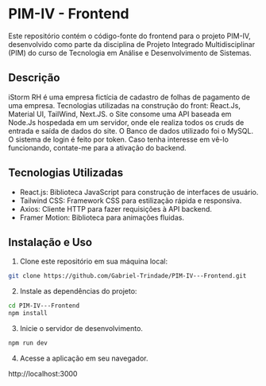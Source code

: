 # PIM-IV - Frontend

Este repositório contém o código-fonte do frontend para o projeto PIM-IV, desenvolvido como parte da disciplina de Projeto Integrado Multidisciplinar (PIM) do curso de Tecnologia em Análise e Desenvolvimento de Sistemas.

## Descrição

iStorm RH é uma empresa fictícia de cadastro de folhas de pagamento de uma empresa.
Tecnologias utilizadas na construção do front: React.Js, Material UI, TailWind, Next.JS.
o Site consome uma API baseada em Node.Js hospedada em um servidor, onde ele realiza todos os cruds de entrada e saída de dados do site.
O Banco de dados utilizado foi o MySQL.
O sistema de login é feito por token.
Caso tenha interesse em vê-lo funcionando, contate-me para a ativação do backend.

## Tecnologias Utilizadas

- React.js: Biblioteca JavaScript para construção de interfaces de usuário.
- Tailwind CSS: Framework CSS para estilização rápida e responsiva.
- Axios: Cliente HTTP para fazer requisições à API backend.
- Framer Motion: Biblioteca para animações fluidas.

## Instalação e Uso

1. Clone este repositório em sua máquina local:

```bash
git clone https://github.com/Gabriel-Trindade/PIM-IV---Frontend.git
```

2. Instale as dependências do projeto:

```bash
cd PIM-IV---Frontend
npm install
```

3. Inicie o servidor de desenvolvimento.

```bash
npm run dev
```

4. Acesse a aplicação em seu navegador.

http://localhost:3000

